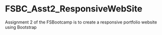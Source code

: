 # FSBC_Asst2_ResponsiveWebSite
Assignment 2 of the FSBootcamp is to create a responsive portfolio website using Bootstrap
